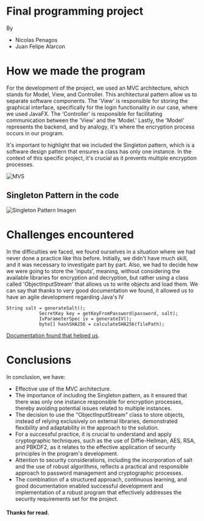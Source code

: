 # Final programming project
By 
- Nicolas Penagos
- Juan Felipe Alarcon

# How we made the program
For the development of the project, we used an MVC architecture, which stands for Model, View, and Controller. This architectural pattern allow us to separate software components. The 'View' is responsible for storing the graphical interface, specifically for the login functionality in our case, where we used JavaFX. The 'Controller' is responsible for facilitating communication between the 'View' and the 'Model.' Lastly, the 'Model' represents the backend, and by analogy, it's where the encryption process occurs in our program.

It's important to highlight that we included the Singleton pattern, which is a software design pattern that ensures a class has only one instance. In the context of this specific project, it's crucial as it prevents multiple encryption processes.

![MVS](https://4.bp.blogspot.com/-LSdEcy5ZlGY/WxMvPqGVw3I/AAAAAAAABwA/UGj7tfEfHvQ1qkKMNYGq-CM0kYH9thNvQCLcBGAs/s1600/mvc.png)

## Singleton Pattern in the code 
![Singleton Pattern Imagen](https://pbs.twimg.com/media/F__K6iVWAAAeUtM?format=jpg&name=small)

# Challenges encountered
In the difficulties we faced, we found ourselves in a situation where we had never done a practice like this before. Initially, we didn't have much skill, and it was necessary to investigate part by part. Also, we had to decide how we were going to store the 'inputs', meaning, without considering the available libraries for encryption and decryption, but rather using a class called 'ObjectInputStream' that allows us to write objects and load them.
We can say that thanks to very good documentation we found, it allowed us to have an agile development regarding Java's IV


```
String salt = generateSalt();
            SecretKey key = getKeyFromPassword(password, salt);
            IvParameterSpec iv = generateIV();
            byte[] hashSHA256 = calculateSHA256(filePath);
```

[Documentation found that helped us](https://www.baeldung.com/java-aes-encryption-decryption).
            
# Conclusions
In conclusion, we have:

- Effective use of the MVC architecture.
- The importance of including the Singleton pattern, as it ensured that there was only one instance responsible for encryption processes, thereby avoiding potential issues related to multiple instances.
- The decision to use the "ObjectInputStream" class to store objects, instead of relying exclusively on external libraries, demonstrated flexibility and adaptability in the approach to the solution.
- For a successful practice, it is crucial to understand and apply cryptographic techniques, such as the use of Diffie-Hellman, AES, RSA, and PBKDF2, as it relates to the effective application of security principles in the program's development.
- Attention to security considerations, including the incorporation of salt and the use of robust algorithms, reflects a practical and responsible approach to password management and cryptographic processes.
- The combination of a structured approach, continuous learning, and good documentation enabled successful development and implementation of a robust program that effectively addresses the security requirements set for the project.





#### Thanks for read.
